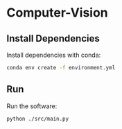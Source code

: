 # Computer-Vision

## Install Dependencies

Install dependencies with conda:

```sh
conda env create -f environment.yml
```

## Run

Run the software:

```sh
python ./src/main.py
```
